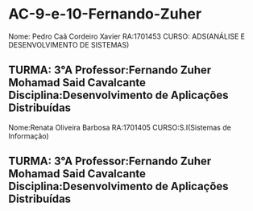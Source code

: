 # AC-9-e-10-Fernando-Zuher
Nome: Pedro Caã Cordeiro Xavier
RA:1701453
CURSO: ADS(ANÁLISE E DESENVOLVIMENTO DE SISTEMAS)

TURMA: 3°A
Professor:Fernando Zuher Mohamad Said Cavalcante
Disciplina:Desenvolvimento de Aplicações Distribuídas
------------------------------------------------------
Nome:Renata Oliveira Barbosa
RA:1701405
CURSO:S.I(Sistemas de Informação)

TURMA: 3°A
Professor:Fernando Zuher Mohamad Said Cavalcante
Disciplina:Desenvolvimento de Aplicações Distribuídas
------------------------------------------------------
